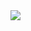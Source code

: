 <img src="https://capsule-render.vercel.app/api?type=slice&color=_FFFFF&height=200&section=header&text=Ko-DongHyeon&fontSize=90&desc=iOS Develper&descSize=30&animation=fadeIn"/>

<!--
**Gosorasora/Gosorasora** is a ✨ _special_ ✨ repository because its `README.md` (this file) appears on your GitHub profile.

Here are some ideas to get you started:


- 🔭 I’m currently working on ...
- 🌱 I’m currently learning ...
- 👯 I’m looking to collaborate on ...
- 🤔 I’m looking for help with ...
- 💬 Ask me about ...
- 📫 How to reach me: ...
- 😄 Pronouns: ...
- ⚡ Fun fact: ...
-->
